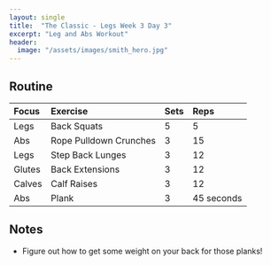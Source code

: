 ```yaml
---
layout: single
title:  "The Classic - Legs Week 3 Day 3"
excerpt: "Leg and Abs Workout"
header:
  image: "/assets/images/smith_hero.jpg"
---
```


## Routine

| Focus | Exercise | Sets | Reps |
|:-|:-|:-|:-|
|Legs|Back Squats|5|5|
|Abs|Rope Pulldown Crunches|3|15|
|Legs|Step Back Lunges|3|12|
|Glutes|Back Extensions|3|12|
|Calves|Calf Raises|3|12|
|Abs|Plank|3|45 seconds|

## Notes

- Figure out how to get some weight on your back for those planks!
